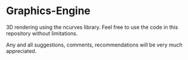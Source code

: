# Graphics-Engine

3D rendering using the ncurves library.
Feel free to use the code in this repository without limitations.

Any and all suggestions, comments, recommendations will be very much appreciated.
